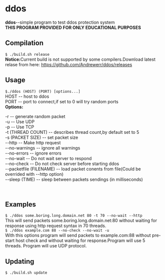# ddos
<b>ddos</b>--simple program to test ddos protection system</br>
<b>THIS PROGRAM PROVIDED FOR ONLY EDUCATIONAL PURPOSES</b><br>
## Compilation
```$ ./build.sh release ```<br>
<b>Notice:</b>Current build is not supported by some compilers.Download latest relase from here: https://github.com/Andrewerr/ddos/releases
<br>
## Usage
```$./ddos (HOST) (PORT) [options...] ``` <br>
HOST -- host to ddos<br>
PORT -- port to connect,if set to 0 will try random ports<br>
<b>Options:</b><br>
<p>
-r -- generate random packet<br>
-u -- Use UDP<br>
-p -- Use TCP<br>
-t (THREAD COUNT) -- describes thread count,by default set to 5<br>
-s (PACKET SIZE) -- set packet size<br>
--http -- Make http request<br>
--no-warnings -- ignore all warnings<br>
--no-errors -- ignore errors<br>
--no-wait -- Do not wait server to respond<br>
--no-check -- Do not check server before starting ddos<br>
--packetfile (FILENAME) -- load packet conents from file(Could be overrided with --http option)<br>
--sleep (TIME) -- sleep between packets sendings (in milliseconds)<br>
</p><br>
  
## Examples
``` $ ./ddos some.boring.long.domain.net 80 -t 70 --no-wait --http ```
  <br>
  This will send packets  some.boring.long.domain.net:80 without waiting for response using http request syntax in 70 threads.<br>
``` $ ./ddos example.com 88 --no-check --no-wait -u ```
  <br>
  With this options program will send  packets to example.com:88 without pre-start host check and without waiting for response.Program will use 5 threads. Program will use UDP protocol.<br>

## Updating
``` $ ./build.sh update ```
